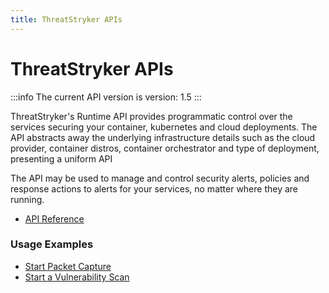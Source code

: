 ```yaml
---
title: ThreatStryker APIs
---
```


# ThreatStryker APIs

:::info
The current API version is version: 1.5
:::

ThreatStryker's Runtime API provides programmatic control over the services securing your container, kubernetes and cloud deployments. The API abstracts away the underlying infrastructure details such as the cloud provider, container distros, container orchestrator and type of deployment, presenting a uniform API 

The API may be used to manage and control security alerts, policies and response actions to alerts for your services, no matter where they are running.

 * [API Reference](https://github.com/deepfence/deepfence_runtime_api)

### Usage Examples

 * [Start Packet Capture](https://github.com/deepfence/deepfence_runtime_api/blob/master/scripts/packet_capture/start_packet_capture_for_processes.py)
 * [Start a Vulnerability Scan](https://github.com/deepfence/deepfence_runtime_api/blob/master/scripts/vulnerability_scan/start_vulnerability_scan.py)
